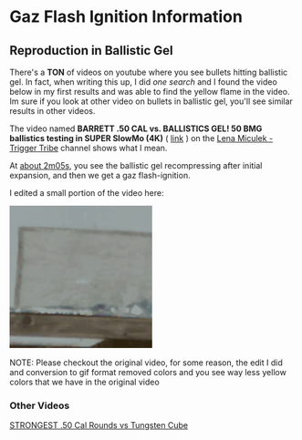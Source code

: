 # Gaz Flash Ignition Information


## Reproduction in Ballistic Gel 

There's a **TON** of videos on youtube where you see bullets hitting ballistic gel. In fact, when writing this up, I did *one search* and I found the video below in my first results and was able to find the yellow flame in the video. 
Im sure if you look at other video on bullets in ballistic gel, you'll see similar results in other videos.

The video named **BARRETT .50 CAL vs. BALLISTICS GEL! 50 BMG ballistics testing in SUPER SlowMo (4K)** ( [link](https://www.youtube.com/watch?v=5J9hCDr21mo) ) on the [Lena Miculek - Trigger Tribe](https://m.youtube.com/@LenasTriggerTribe) channel shows what I mean.

At [about 2m05s](https://www.youtube.com/watch?v=5J9hCDr21mo&t=124s), you see the ballistic gel recompressing after initial expansion, and then we get a gaz flash-ignition.

I edited a small portion of the video here:

![flame](data/bullet.gif)

NOTE: Please checkout the original video, for some reason, the edit I did and conversion to gif format removed colors and you see way less yellow colors that we have in the original video

### Other Videos

[STRONGEST .50 Cal Rounds vs Tungsten Cube](https://www.youtube.com/watch?v=QmLjMz6UNBE)


